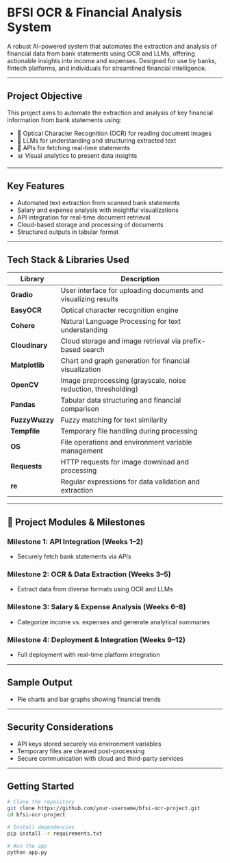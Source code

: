 #  BFSI OCR & Financial Analysis System

A robust AI-powered system that automates the extraction and analysis of financial data from bank statements using OCR and LLMs, offering actionable insights into income and expenses. Designed for use by banks, fintech platforms, and individuals for streamlined financial intelligence.

---

##  Project Objective

This project aims to automate the extraction and analysis of key financial information from bank statements using:

- 🧾 Optical Character Recognition (OCR) for reading document images  
- 🤖 LLMs for understanding and structuring extracted text  
- 🔗 APIs for fetching real-time statements  
- 📊 Visual analytics to present data insights

---

##  Key Features

-  Automated text extraction from scanned bank statements  
-  Salary and expense analysis with insightful visualizations  
-  API integration for real-time document retrieval  
-  Cloud-based storage and processing of documents  
-  Structured outputs in tabular format  

---

##  Tech Stack & Libraries Used

| Library        | Description |
|----------------|-------------|
| **Gradio**     | User interface for uploading documents and visualizing results |
| **EasyOCR**    | Optical character recognition engine |
| **Cohere**     | Natural Language Processing for text understanding |
| **Cloudinary** | Cloud storage and image retrieval via prefix-based search |
| **Matplotlib** | Chart and graph generation for financial visualization |
| **OpenCV**     | Image preprocessing (grayscale, noise reduction, thresholding) |
| **Pandas**     | Tabular data structuring and financial comparison |
| **FuzzyWuzzy** | Fuzzy matching for text similarity |
| **Tempfile**   | Temporary file handling during processing |
| **OS**         | File operations and environment variable management |
| **Requests**   | HTTP requests for image download and processing |
| **re**         | Regular expressions for data validation and extraction |

---

## 🧩 Project Modules & Milestones

###  Milestone 1: API Integration (Weeks 1–2)
- Securely fetch bank statements via APIs

### Milestone 2: OCR & Data Extraction (Weeks 3–5)
- Extract data from diverse formats using OCR and LLMs

###  Milestone 3: Salary & Expense Analysis (Weeks 6–8)
- Categorize income vs. expenses and generate analytical summaries

###  Milestone 4: Deployment & Integration (Weeks 9–12)
- Full deployment with real-time platform integration

---

## Sample Output

-  Pie charts and bar graphs showing financial trends  

---

##  Security Considerations

-  API keys stored securely via environment variables  
-  Temporary files are cleaned post-processing  
-  Secure communication with cloud and third-party services

---

##  Getting Started

```bash
# Clone the repository
git clone https://github.com/your-username/bfsi-ocr-project.git
cd bfsi-ocr-project

# Install dependencies
pip install -r requirements.txt

# Run the app
python app.py
